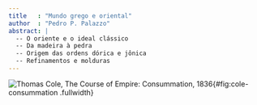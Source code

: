 ```yaml
---
title   : "Mundo grego e oriental"
author  : "Pedro P. Palazzo"
abstract: |
  -- O oriente e o ideal clássico
  -- Da madeira à pedra
  -- Origem das ordens dórica e jônica
  -- Refinamentos e molduras
---
```


![Thomas Cole, The Course of Empire: Consummation, 1836
](https://upload.wikimedia.org/wikipedia/commons/thumb/1/1a/Cole_Thomas_The_Consummation_The_Course_of_the_Empire_1836.jpg/1024px-Cole_Thomas_The_Consummation_The_Course_of_the_Empire_1836.jpg){#fig:cole-consummation .fullwidth}

